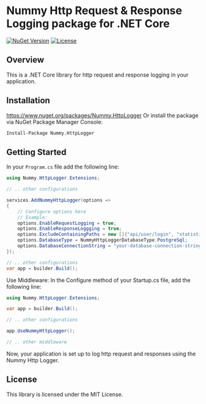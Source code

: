 # Nummy Http Request & Response Logging package for .NET Core

[![NuGet Version](https://img.shields.io/nuget/v/Nummy.HttpLogger.svg)](https://www.nuget.org/packages/Nummy.HttpLogger/)
[![License](https://img.shields.io/badge/license-MIT-blue.svg)](LICENSE)

## Overview

This is a .NET Core library for http request and response logging in your application.

## Installation

https://www.nuget.org/packages/Nummy.HttpLogger
Or install the package via NuGet Package Manager Console:

```bash
Install-Package Nummy.HttpLogger
```

## Getting Started

In your `Program.cs` file add the following line:

```csharp
using Nummy.HttpLogger.Extensions;
```

```csharp
// .. other configurations

services.AddNummyHttpLogger(options =>
{
    // Configure options here
    // Example: 
    options.EnableRequestLogging = true;
    options.EnableResponseLoggging = true;
    options.ExcludeContainingPaths = new []{"api/user/login", "statistics", "user/create" };
    options.DatabaseType = NummyHttpLoggerDatabaseType.PostgreSql;
    options.DatabaseConnectionString = "your-database-connection-string"
});

// .. other configurations
var app = builder.Build();
```

Use Middleware: In the Configure method of your Startup.cs file, add the following line:

```csharp
using Nummy.HttpLogger.Extensions;
```

```csharp
var app = builder.Build();

// .. other configurations

app.UseNummyHttpLogger();

// .. other middleware
```

Now, your application is set up to log http request and responses using the Nummy Http Logger.

## License

This library is licensed under the MIT License.